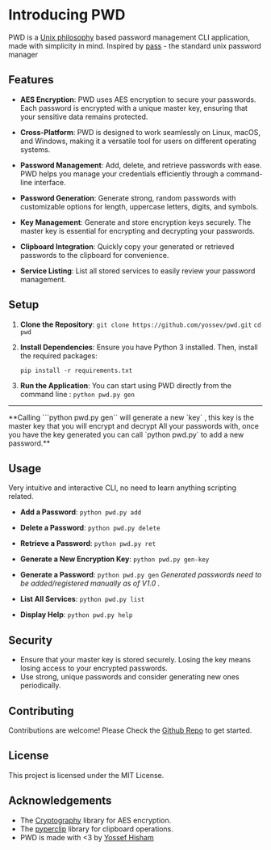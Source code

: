 
                                 
                                 
# Introducing PWD

PWD is a [Unix philosophy](https://en.wikipedia.org/wiki/Unix_philosophy) based password management CLI application, made with simplicity in mind. Inspired by [pass](https://www.passwordstore.org/) - the standard unix password manager

## Features

- **AES Encryption**: PWD uses AES encryption to secure your passwords. Each password is encrypted with a unique master key, ensuring that your sensitive data remains protected.

- **Cross-Platform**: PWD is designed to work seamlessly on Linux, macOS, and Windows, making it a versatile tool for users on different operating systems.

- **Password Management**: Add, delete, and retrieve passwords with ease. PWD helps you manage your credentials efficiently through a command-line interface.

- **Password Generation**: Generate strong, random passwords with customizable options for length, uppercase letters, digits, and symbols.

- **Key Management**: Generate and store encryption keys securely. The master key is essential for encrypting and decrypting your passwords.

- **Clipboard Integration**: Quickly copy your generated or retrieved passwords to the clipboard for convenience.

- **Service Listing**: List all stored services to easily review your password management.

## Setup
1. **Clone the Repository**:
    ```git clone https://github.com/yossev/pwd.git```
    ```cd pwd```
    
    

2. **Install Dependencies**:
    Ensure you have Python 3 installed. Then, install the required packages:
    ```
    pip install -r requirements.txt
    ```

3. **Run the Application**:
    You can start using PWD directly from the command line :
    ```python pwd.py gen```
    
    
<hr >   
**Calling ```python pwd.py gen`` will generate a new `key` , this key is the master key that you will encrypt and decrypt
All your passwords with, once you have the key generated you can call `python pwd.py` to add a new password.**


## Usage

Very intuitive and interactive CLI, no need to learn anything scripting related.

- **Add a Password**:
    ``` python pwd.py add ```
    

- **Delete a Password**:
  ``` python pwd.py delete ```

- **Retrieve a Password**:
   ``` python pwd.py ret ```

- **Generate a New Encryption Key**:
   ``` python pwd.py gen-key ```

- **Generate a Password**:
    ``` python pwd.py gen ```  _Generated passwords need to be added/registered manually as of V1.0 ._

- **List All Services**:
   ``` python pwd.py list ```

- **Display Help**:
    ``` python pwd.py help ```

## Security

- Ensure that your master key is stored securely. Losing the key means losing access to your encrypted passwords.
- Use strong, unique passwords and consider generating new ones periodically.

## Contributing

Contributions are welcome! Please Check the [Github Repo](https://github.com/yossev/pwd) to get started.

## License

This project is licensed under the MIT License.

## Acknowledgements

- The [Cryptography](https://cryptography.io/en/latest/) library for AES encryption.
- The [pyperclip](https://pypi.org/project/pyperclip/) library for clipboard operations.
- PWD is made with <3 by [Yossef Hisham](https://yossev.github.io/NewPort/)
